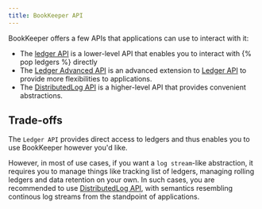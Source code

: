 ```yaml
---
title: BookKeeper API
---
```


BookKeeper offers a few APIs that applications can use to interact with it:

* The [ledger API](../ledger-api) is a lower-level API that enables you to interact with {% pop ledgers %} directly
* The [Ledger Advanced API](../ledger-adv-api) is an advanced extension to [Ledger API](../ledger-api) to provide more flexibilities to applications.
* The [DistributedLog API](../distributedlog-api) is a higher-level API that provides convenient abstractions.

## Trade-offs

The `Ledger API` provides direct access to ledgers and thus enables you to use BookKeeper however you'd like.

However, in most of use cases, if you want a `log stream`-like abstraction, it requires you to manage things like tracking list of ledgers,
managing rolling ledgers and data retention on your own. In such cases, you are recommended to use [DistributedLog API](../distributedlog-api),
with semantics resembling continous log streams from the standpoint of applications.
